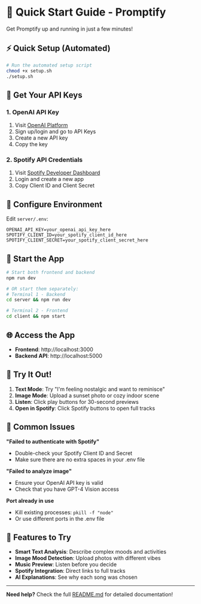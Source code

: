 # 🚀 Quick Start Guide - Promptify

Get Promptify up and running in just a few minutes!

## ⚡ Quick Setup (Automated)

```bash
# Run the automated setup script
chmod +x setup.sh
./setup.sh
```

## 🔑 Get Your API Keys

### 1. OpenAI API Key
1. Visit [OpenAI Platform](https://platform.openai.com/)
2. Sign up/login and go to API Keys
3. Create a new API key
4. Copy the key

### 2. Spotify API Credentials
1. Visit [Spotify Developer Dashboard](https://developer.spotify.com/dashboard/)
2. Login and create a new app
3. Copy Client ID and Client Secret

## 🔧 Configure Environment

Edit `server/.env`:
```env
OPENAI_API_KEY=your_openai_api_key_here
SPOTIFY_CLIENT_ID=your_spotify_client_id_here
SPOTIFY_CLIENT_SECRET=your_spotify_client_secret_here
```

## 🎵 Start the App

```bash
# Start both frontend and backend
npm run dev

# OR start them separately:
# Terminal 1 - Backend
cd server && npm run dev

# Terminal 2 - Frontend  
cd client && npm start
```

## 🌐 Access the App

- **Frontend**: http://localhost:3000
- **Backend API**: http://localhost:5000

## 🎯 Try It Out!

1. **Text Mode**: Try "I'm feeling nostalgic and want to reminisce"
2. **Image Mode**: Upload a sunset photo or cozy indoor scene
3. **Listen**: Click play buttons for 30-second previews
4. **Open in Spotify**: Click Spotify buttons to open full tracks

## 🐛 Common Issues

**"Failed to authenticate with Spotify"**
- Double-check your Spotify Client ID and Secret
- Make sure there are no extra spaces in your .env file

**"Failed to analyze image"**  
- Ensure your OpenAI API key is valid
- Check that you have GPT-4 Vision access

**Port already in use**
- Kill existing processes: `pkill -f "node"`
- Or use different ports in the .env file

## 📱 Features to Try

- **Smart Text Analysis**: Describe complex moods and activities
- **Image Mood Detection**: Upload photos with different vibes
- **Music Preview**: Listen before you decide
- **Spotify Integration**: Direct links to full tracks
- **AI Explanations**: See why each song was chosen

---

**Need help?** Check the full [README.md](README.md) for detailed documentation!